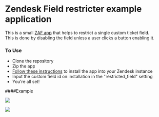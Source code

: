 # Zendesk Field restricter example application

This is a small [ZAF app](https://developer.zendesk.com/documentation/apps/) that helps to restrict a single custom ticket field. This is done by disabling the field unless a user clicks a button enabling it. 

### To Use
* Clone the repository
* Zip the app 
* [Follow these instructions](https://developer.zendesk.com/documentation/apps/getting-started/uploading-and-installing-a-private-app/#uploading-and-installing-a-private-app-in-zendesk) to install the app into your Zendesk instance
* Input the custom field id on installation in the "restricted_field" setting
* You're all set!

####Example

![](https://github.com/eric-at-zd/field-reviewer/blob/eric-at-zd/main/part1.gif)

![](https://github.com/eric-at-zd/field-reviewer/blob/eric-at-zd/main/part2.gif)
